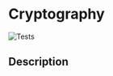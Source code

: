 # Cryptography

![Tests](https://github.com/jvscursulim/cryptography/actions/workflows/tests.yml/badge.svg)

## Description
